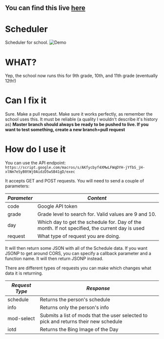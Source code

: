 ## You can find this live [here](https://scheduler.netlify.com)

# Scheduler
Scheduler for school. 
![Demo](https://github.com/liavt/Scheduler/blob/master/demos/DemoStudent.PNG)

# WHAT?
Yep, the school now runs this for 9th grade, 10th, and 11th grade (eventually 12th!)

# Can I fix it
Sure. Make a pull request. Make sure it works perfectly, as remember the school uses this. It must be reliable (a quality I wouldn't describe it's history as)
**Master branch should always be ready to be pushed to live. If you want to test something, create a new branch+pull request**

# How do I use it
You can use the API endpoint:
`https://script.google.com/macros/s/AKfycbyf4XMwLFWqDYH-jYfbS_jH-xlNm7eSyB0tWj0AidzD5wSB41gD/exec`

It accepts GET and POST requests. You will need to send a couple of parameters:

| *Parameter* 	| *Content*                                                                                     	|
|-------------	|-----------------------------------------------------------------------------------------------	|
| code        	| Google API token                                                                              	|
| grade       	| Grade level to search for. Valid values are 9 and 10.                                       	  |
| day         	| Which day to get the schedule for. Day of the month. If not specified, the current day is used  |
| request       | What type of request you are doing.                                                             |

It will then return some JSON with all of the Schedule data. If you want JSONP to get around CORS, you can specify a callback parameter and a function name. It will then return JSONP instead.

There are different types of requests you can make which changes what data it is returning.

| *Request Type* 	| *Response*                    	|
|----------------	|-------------------------------	|
| schedule       	| Returns the person's schedule 	|
| info              | Returns only the person's info    |
| mod-select        | Submits a list of mods that the user selected to pick and returns their new schedule |
| iotd              | Returns the Bing Image of the Day |
